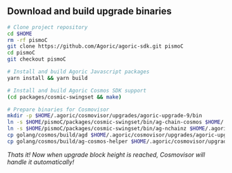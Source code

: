 ## Download and build upgrade binaries

```bash
# Clone project repository
cd $HOME
rm -rf pismoC
git clone https://github.com/Agoric/agoric-sdk.git pismoC
cd pismoC
git checkout pismoC

# Install and build Agoric Javascript packages
yarn install && yarn build

# Install and build Agoric Cosmos SDK support
(cd packages/cosmic-swingset && make)

# Prepare binaries for Cosmovisor
mkdir -p $HOME/.agoric/cosmovisor/upgrades/agoric-upgrade-9/bin
ln -s $HOME/pismoC/packages/cosmic-swingset/bin/ag-chain-cosmos $HOME/.agoric/cosmovisor/upgrades/agoric-upgrade-9/bin/ag-chain-cosmos
ln -s $HOME/pismoC/packages/cosmic-swingset/bin/ag-nchainz $HOME/.agoric/cosmovisor/upgrades/agoric-upgrade-9/bin/ag-nchainz
cp golang/cosmos/build/agd $HOME/.agoric/cosmovisor/upgrades/agoric-upgrade-9/bin/
cp golang/cosmos/build/ag-cosmos-helper $HOME/.agoric/cosmovisor/upgrades/agoric-upgrade-9/bin/
```

*Thats it! Now when upgrade block height is reached, Cosmovisor will handle it automatically!*
